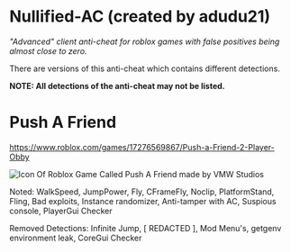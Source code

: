 # Nullified-AC (created by adudu21)
*"Advanced" client anti-cheat for roblox games with false positives being almost close to zero.*

There are versions of this anti-cheat which contains different detections.

**NOTE: All detections of the anti-cheat may not be listed.**

# Push A Friend
https://www.roblox.com/games/17276569867/Push-a-Friend-2-Player-Obby

![Icon Of Roblox Game Called Push A Friend made by VMW Studios](https://github.com/user-attachments/assets/a90f6b24-a34e-468c-ac1a-bef334e868b5)

Noted: WalkSpeed, JumpPower, Fly, CFrameFly, Noclip, PlatformStand, Fling, Bad exploits, Instance randomizer, Anti-tamper with AC, Suspious console, PlayerGui Checker

Removed Detections: Infinite Jump, [ REDACTED ], Mod Menu's, getgenv environment leak, CoreGui Checker
